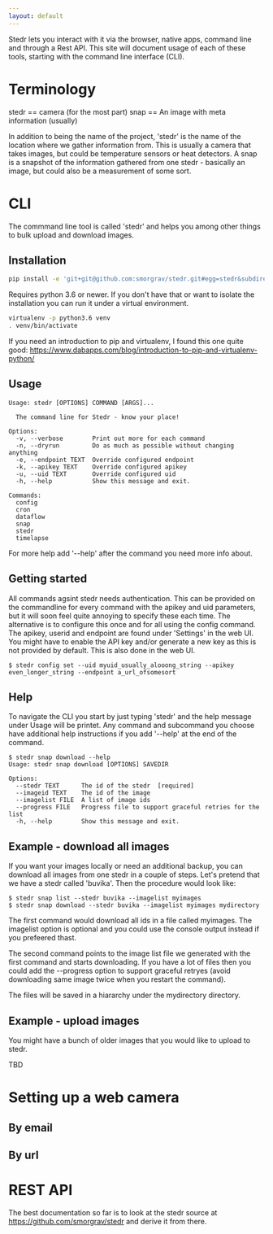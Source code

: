 ```yaml
---
layout: default
---
```


Stedr lets you interact with it via the browser, native apps, command line and through a Rest API. 
This site will document usage of each of these tools, starting with the command line interface (CLI).

# Terminology
stedr == camera (for the most part)
snap == An image with meta information (usually)

In addition to being the name of the project, 'stedr' is the name of the location where we gather information from. This is
usually a camera that takes images, but could be temperature sensors or heat detectors. A snap is a snapshot of the information
gathered from one stedr - basically an image, but could also be a measurement of some sort.

# CLI

The commmand line tool is called 'stedr' and helps you among other things to bulk upload and download images.

## Installation

```bash
pip install -e 'git+git@github.com:smorgrav/stedr.git#egg=stedr&subdirectory=cli'
```

Requires python 3.6 or newer. If you don't have that or want to isolate the installation you can 
run it under a virtual environment. 

```bash
virtualenv -p python3.6 venv
. venv/bin/activate
````

If you need an introduction to pip and virtualenv, I found this one quite good: https://www.dabapps.com/blog/introduction-to-pip-and-virtualenv-python/

## Usage
```
Usage: stedr [OPTIONS] COMMAND [ARGS]...

  The command line for Stedr - know your place!

Options:
  -v, --verbose        Print out more for each command
  -n, --dryrun         Do as much as possible without changing anything
  -e, --endpoint TEXT  Override configured endpoint
  -k, --apikey TEXT    Override configured apikey
  -u, --uid TEXT       Override configured uid
  -h, --help           Show this message and exit.

Commands:
  config
  cron
  dataflow
  snap
  stedr
  timelapse
```

For more help add '--help' after the command you need more info about.

## Getting started
All commands agsint stedr needs authentication. This can be provided on the commandline for every command with the
apikey and uid parameters, but it will soon feel quite annoying to specify these each time. The alternative is to 
configure this once and for all using the config command. The apikey, userid and endpoint are found under 'Settings' in the web UI. 
You might have to enable the API key and/or generate a new key as this is not provided by default. This is also done in the web UI.

```
$ stedr config set --uid myuid_usually_alooong_string --apikey even_longer_string --endpoint a_url_ofsomesort
```

## Help
To navigate the CLI you start by just typing 'stedr' and the help message under Usage will be printet. Any command and subcommand you choose have additional help instructions if you add '--help' at the end of the command. 

```
$ stedr snap download --help
Usage: stedr snap download [OPTIONS] SAVEDIR

Options:
  --stedr TEXT      The id of the stedr  [required]
  --imageid TEXT    The id of the image
  --imagelist FILE  A list of image ids
  --progress FILE   Progress file to support graceful retries for the list
  -h, --help        Show this message and exit.
```

## Example - download all images
If you want your images locally or need an additional backup, you can download all images from one stedr in a couple of steps. Let's pretend that we have a stedr called 'buvika'. Then the procedure would look like:

```
$ stedr snap list --stedr buvika --imagelist myimages 
$ stedr snap download --stedr buvika --imagelist myimages mydirectory
```

The first command would download all ids in a file called myimages. The imagelist option is optional and you could use the console output instead if you prefeered thast. 

The second command points to the image list file we generated with the first command and starts downloading. If you have a lot of files then you could add the --progress option to support graceful retryes (avoid downloading same image twice when you restart the command).

The files will be saved in a hiararchy under the mydirectory directory. 

## Example - upload images
You might have a bunch of older images that you would like to upload to stedr. 

TBD

# Setting up a web camera

## By email

## By url

# REST API
The best documentation so far is to look at the stedr source at https://github.com/smorgrav/stedr and derive it from there. 
